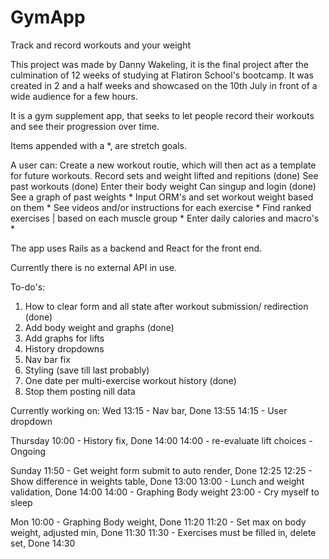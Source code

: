 # GymApp
Track and record workouts and your weight

This project was made by Danny Wakeling, it is the final project after the culmination of 12 weeks of studying at Flatiron School's bootcamp. It was created in 2 and a half weeks and showcased on the 10th July in front of a wide audience for a few hours.

It is a gym supplement app, that seeks to let people record their workouts and see their progression over time. 

Items appended with a *, are stretch goals. 

A user can:
Create a new workout routie, which will then act as a template for future workouts.
Record sets and weight lifted and repitions (done)
See past workouts (done)
Enter their body weight 
Can singup and login (done)
See a graph of past weights * 
Input ORM's and set workout weight based on them *
See videos and/or instructions for each exercise *
Find ranked exercises | based on each muscle group *
Enter daily calories and macro's *

The app uses Rails as a backend and React for the front end. 

Currently there is no external API in use.

To-do's: 
1. How to clear form and all state after workout submission/ redirection (done)
2. Add body weight and graphs (done) 
3. Add graphs for lifts 
4. History dropdowns
5. Nav bar fix
6. Styling (save till last probably)
7. One date per multi-exercise workout history (done)
8. Stop them posting nill data

Currently working on: 
Wed 
13:15 - Nav bar, Done 13:55
14:15 - User dropdown 

Thursday
10:00 - History fix, Done 14:00
14:00 - re-evaluate lift choices - Ongoing

Sunday 
11:50 - Get weight form submit to auto render, Done 12:25
12:25 - Show difference in weights table, Done 13:00
13:00 - Lunch and weight validation, Done 14:00
14:00 - Graphing Body weight
23:00 - Cry myself to sleep

Mon
10:00 - Graphing Body weight, Done 11:20 
11:20 - Set max on body weight, adjusted min, Done 11:30
11:30 - Exercises must be filled in, delete set, Done 14:30